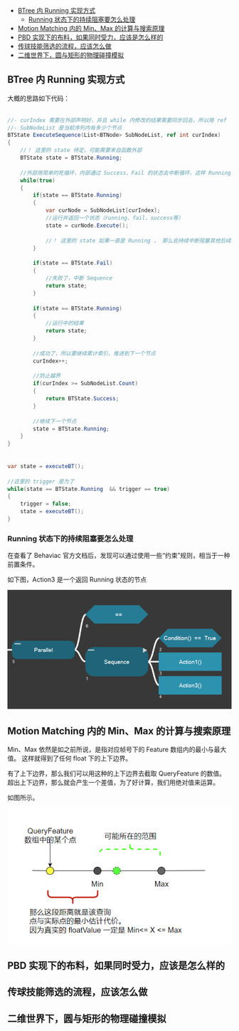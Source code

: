 ﻿
- [BTree 内 Running 实现方式](#btree-内-running-实现方式)
  - [Running 状态下的持续阻塞要怎么处理](#running-状态下的持续阻塞要怎么处理)
- [Motion Matching 内的 Min、Max 的计算与搜索原理](#motion-matching-内的-minmax-的计算与搜索原理)
- [PBD 实现下的布料，如果同时受力，应该是怎么样的](#pbd-实现下的布料如果同时受力应该是怎么样的)
- [传球技能筛选的流程，应该怎么做](#传球技能筛选的流程应该怎么做)
- [二维世界下，圆与矩形的物理碰撞模拟](#二维世界下圆与矩形的物理碰撞模拟)




## BTree 内 Running 实现方式

大概的思路如下代码：

```C#

//- curIndex 需要在外部声明好，并且 while 内修改的结果需要同步回去，所以用 ref
//- SubNodeList 是当前序列内有多少个节点
BTState ExecuteSequence(List<BTNode> SubNodeList, ref int curIndex)
{
    //！ 这里的 state 待定，可能需要来自函数外部
    BTState state = BTState.Running;

    //外部用简单的死循环，内部通过 Success、Fail 的状态去中断循环。这样 Running 就是一种持续保持的状态
    while(true)
    {
        if(state == BTState.Running)
        {
            var curNode = SubNodeList[curIndex];
            //运行并返回一个状态（running、fail、success等）
            state = curNode.Execute();

            //！ 这里的 state 如果一直是 Running ， 那么会持续中断阻塞其他后续节点的运行。后面查证了 Behaviac 源码找到一些思路。下文说明
        }

        if(state == BTState.Fail)
        {
            //失败了，中断 Sequence
            return state;
        }

        if(state == BTState.Running)
        {
            //运行中的结果
            return state;
        }

        //成功了，所以要继续累计索引，推进到下一个节点
        curIndex++;

        //防止越界
        if(curIndex >= SubNodeList.Count)
        {
            return BTState.Success;
        }

        //继续下一个节点
        state = BTState.Running;
    }
}


var state = executeBT();

//这里的 trigger 是为了
while(state == BTState.Running  && trigger == true)
{
    trigger = false;
    state = executeBT();
}


```

### Running 状态下的持续阻塞要怎么处理

在查看了 Behaviac 官方文档后，发现可以通过使用一些“约束”规则，相当于一种前置条件。

如下图，Action3 是一个返回 Running 状态的节点 

![](../../../99.res/pic/20240223173545.png)


## Motion Matching 内的 Min、Max 的计算与搜索原理

Min、Max 依然是如之前所说，是指对应帧号下的 Feature 数组内的最小与最大值。
这样就得到了任何 float 下的上下边界。

有了上下边界，那么我们可以用这种的上下边界去截取 QueryFeature 的数值。
超出上下边界，那么就会产生一个差值，为了好计算，我们用绝对值来运算。

如图所示。

![](../../../99.res/pic/20240223180224.png)




## PBD 实现下的布料，如果同时受力，应该是怎么样的



## 传球技能筛选的流程，应该怎么做



## 二维世界下，圆与矩形的物理碰撞模拟